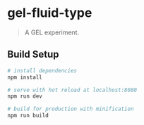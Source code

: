 # gel-fluid-type

> A GEL experiment.

## Build Setup

``` bash
# install dependencies
npm install

# serve with hot reload at localhost:8080
npm run dev

# build for production with minification
npm run build
```
